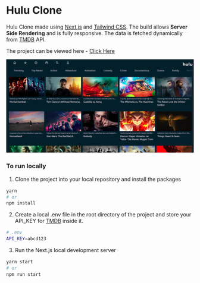 # Hulu Clone

Hulu Clone made using [Next.js](https://nextjs.org/) and [Tailwind CSS](https://tailwindcss.com/).
The build allows **Server Side Rendering** and is fully responsive. The data is fetched dynamically from [TMDB](https://www.themoviedb.org/) API.

The project can be viewed here - [Click Here](https://hulu-clone-amber.vercel.app/)

![](hulu-clone-screenshot.png)

### To run locally

1. Clone the project into your local repository and install the packages

```sh
yarn
# or
npm install
```

2. Create a local .env file in the root directory of the project and store your API_KEY for [TMDB](https://developers.themoviedb.org/3) inside it.

```sh
# .env
API_KEY=abcd123
```

3. Run the Next.js local development server

```sh
yarn start
# or
npm run start
```
